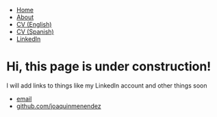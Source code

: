 <html>	
	<body>
		<nav>
    		<ul>
        		<li><a href="/">Home</a></li>
	        	<li><a href="/about">About</a></li>
        		<li><a href="Multimedia/Joaquin_Menendez_CV_English.pdf">CV (English)</a></li>
			<li><a href="Multimedia/Joaquin_Menendez_CV_Spanish.pdf">CV (Spanish)</a></li>
        		<li><a href="https://www.linkedin.com/in/joaquin-menendez/">LinkedIn</a></li>
    		</ul>
		</nav>
		<div class="container">
    		<div class="blurb">
        		<h1>Hi, this page is under construction!</h1>
				<p>I will add links to things like my LinkedIn account and other things soon</p>
    		</div><!-- /.blurb -->
		</div><!-- /.container -->
		<footer>
    		<ul>
        		<li><a href="mailto:jm622@duke.edu">email</a></li>
        		<li><a href="https://github.com/joaquinmenendez">github.com/joaquinmenendez</a></li>
			</ul>
		</footer>
	</body>
</html>
